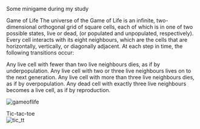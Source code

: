 Some minigame during my study

Game of Life
The universe of the Game of Life is an infinite, two-dimensional orthogonal grid of square cells, each of which is in one of two possible states, live or dead, (or populated and unpopulated, respectively). Every cell interacts with its eight neighbours, which are the cells that are horizontally, vertically, or diagonally adjacent. At each step in time, the following transitions occur:

Any live cell with fewer than two live neighbours dies, as if by underpopulation.
Any live cell with two or three live neighbours lives on to the next generation.
Any live cell with more than three live neighbours dies, as if by overpopulation.
Any dead cell with exactly three live neighbours becomes a live cell, as if by reproduction.

![gameoflife](https://user-images.githubusercontent.com/81618465/144182322-9022f35a-8a8c-4b32-b8e9-02038901fae8.jpg)

Tic-tac-toe                                                                
![tic_tt](https://user-images.githubusercontent.com/81618465/144182317-a62ad84f-3ed0-48f4-a127-4d047c69cbd6.jpg)
